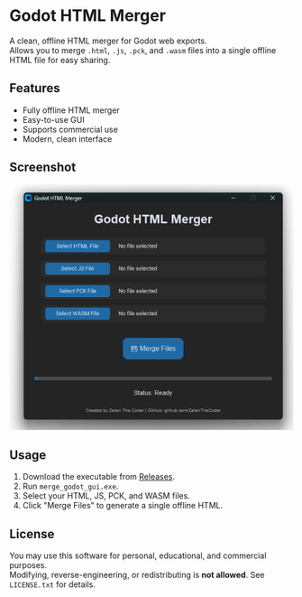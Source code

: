 # Godot HTML Merger

A clean, offline HTML merger for Godot web exports.  
Allows you to merge `.html`, `.js`, `.pck`, and `.wasm` files into a single offline HTML file for easy sharing.

## Features

- Fully offline HTML merger
- Easy-to-use GUI
- Supports commercial use
- Modern, clean interface

## Screenshot

![UI Screenshot](ui_screenshot.png)

## Usage

1. Download the executable from [Releases](releases).
2. Run `merge_godot_gui.exe`.
3. Select your HTML, JS, PCK, and WASM files.
4. Click "Merge Files" to generate a single offline HTML.

## License

You may use this software for personal, educational, and commercial purposes.  
Modifying, reverse-engineering, or redistributing is **not allowed**. See `LICENSE.txt` for details.
